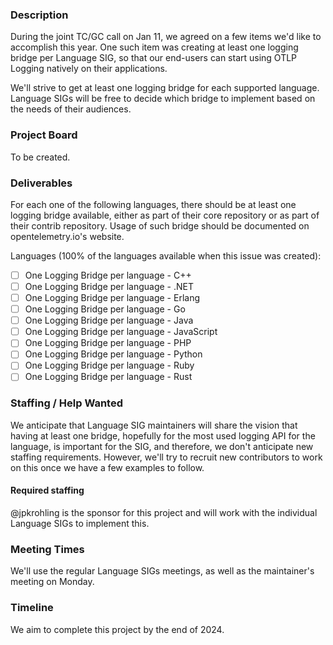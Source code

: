 ### Description

During the joint TC/GC call on Jan 11, we agreed on a few items we'd like to accomplish this year. One such item was creating at least one logging bridge per Language SIG, so that our end-users can start using OTLP Logging natively on their applications.

We'll strive to get at least one logging bridge for each supported language. Language SIGs will be free to decide which bridge to implement based on the needs of their audiences.

### Project Board

To be created.

### Deliverables

For each one of the following languages, there should be at least one logging bridge available, either as part of their core repository or as part of their contrib repository. Usage of such bridge should be documented on opentelemetry.io's website.

Languages (100% of the languages available when this issue was created):

- [ ] One Logging Bridge per language - C++
- [ ] One Logging Bridge per language - .NET
- [ ] One Logging Bridge per language - Erlang
- [ ] One Logging Bridge per language - Go
- [ ] One Logging Bridge per language - Java
- [ ] One Logging Bridge per language - JavaScript
- [ ] One Logging Bridge per language - PHP
- [ ] One Logging Bridge per language - Python
- [ ] One Logging Bridge per language - Ruby
- [ ] One Logging Bridge per language - Rust

### Staffing / Help Wanted

We anticipate that Language SIG maintainers will share the vision that having at least one bridge, hopefully for the most used logging API for the language, is important for the SIG, and therefore, we don't anticipate new staffing requirements. However, we'll try to recruit new contributors to work on this once we have a few examples to follow.

#### Required staffing

@jpkrohling is the sponsor for this project and will work with the individual Language SIGs to implement this.

### Meeting Times

We'll use the regular Language SIGs meetings, as well as the maintainer's meeting on Monday.

### Timeline

We aim to complete this project by the end of 2024.